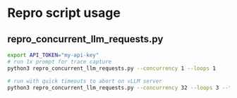 # Repro script usage



## repro_concurrent_llm_requests.py

```bash
export API_TOKEN="my-api-key"
# run 1x prompt for trace capture
python3 repro_concurrent_llm_requests.py --concurrency 1 --loops 1

# run with quick timeouts to abort on vLLM server
python3 repro_concurrent_llm_requests.py --concurrency 32 --loops 3 --timeout 0.1
```